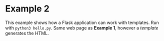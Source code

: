 Example 2
=========

This example shows how a Flask application can work with templates. Run with `python3 hello.py`. Same web page as **Example 1**, however a *template* generates the HTML.